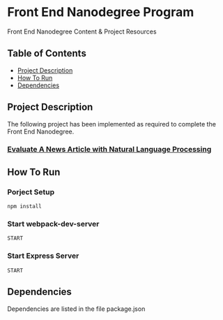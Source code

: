 # Front End Nanodegree Program

Front End Nanodegree Content & Project Resources

## Table of Contents

* [Project Description](#project)
* [How To Run](#howtorun)
* [Dependencies](#dependencies)

## Project Description

The following project has been implemented as required to complete the Front End Nanodegree.

### [Evaluate A News Article with Natural Language Processing](https://github.com/udacity/fend/tree/refresh-2019/projects/evaluate-news-nlp)

## How To Run

### Porject Setup
```
npm install
```
### Start webpack-dev-server
```
START
```
### Start Express Server
```
START
```
## Dependencies

Dependencies are listed in the file package.json



